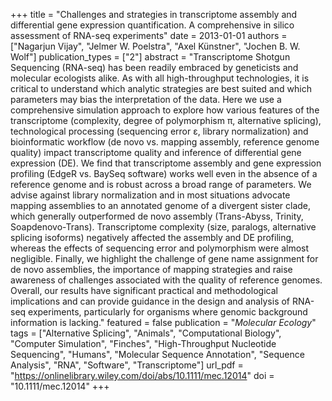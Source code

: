 +++
title = "Challenges and strategies in transcriptome assembly and differential gene expression quantification. A comprehensive in silico assessment of RNA-seq experiments"
date = 2013-01-01
authors = ["Nagarjun Vijay", "Jelmer W. Poelstra", "Axel Künstner", "Jochen B. W. Wolf"]
publication_types = ["2"]
abstract = "Transcriptome Shotgun Sequencing (RNA-seq) has been readily embraced by geneticists and molecular ecologists alike. As with all high-throughput technologies, it is critical to understand which analytic strategies are best suited and which parameters may bias the interpretation of the data. Here we use a comprehensive simulation approach to explore how various features of the transcriptome (complexity, degree of polymorphism π, alternative splicing), technological processing (sequencing error ε, library normalization) and bioinformatic workflow (de novo vs. mapping assembly, reference genome quality) impact transcriptome quality and inference of differential gene expression (DE). We find that transcriptome assembly and gene expression profiling (EdgeR vs. BaySeq software) works well even in the absence of a reference genome and is robust across a broad range of parameters. We advise against library normalization and in most situations advocate mapping assemblies to an annotated genome of a divergent sister clade, which generally outperformed de novo assembly (Trans-Abyss, Trinity, Soapdenovo-Trans). Transcriptome complexity (size, paralogs, alternative splicing isoforms) negatively affected the assembly and DE profiling, whereas the effects of sequencing error and polymorphism were almost negligible. Finally, we highlight the challenge of gene name assignment for de novo assemblies, the importance of mapping strategies and raise awareness of challenges associated with the quality of reference genomes. Overall, our results have significant practical and methodological implications and can provide guidance in the design and analysis of RNA-seq experiments, particularly for organisms where genomic background information is lacking."
featured = false
publication = "*Molecular Ecology*"
tags = ["Alternative Splicing", "Animals", "Computational Biology", "Computer Simulation", "Finches", "High-Throughput Nucleotide Sequencing", "Humans", "Molecular Sequence Annotation", "Sequence Analysis", "RNA", "Software", "Transcriptome"]
url_pdf = "https://onlinelibrary.wiley.com/doi/abs/10.1111/mec.12014"
doi = "10.1111/mec.12014"
+++

